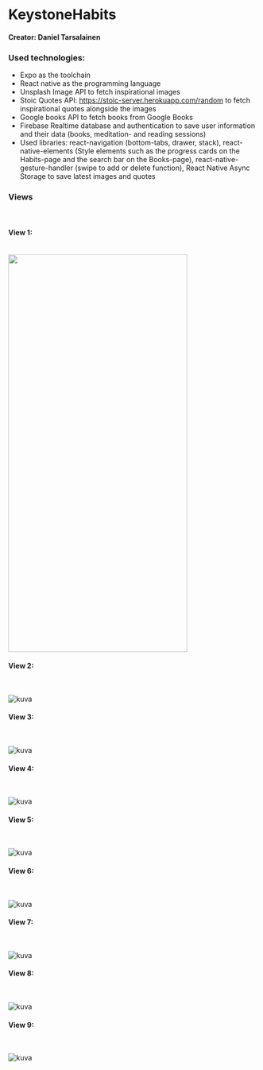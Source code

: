 # KeystoneHabits
#### Creator: Daniel Tarsalainen

### Used technologies:
- Expo as the toolchain
- React native as the programming language
- Unsplash Image API to fetch inspirational images
- Stoic Quotes API: https://stoic-server.herokuapp.com/random to fetch inspirational quotes alongside the images
- Google books API to fetch books from Google Books
- Firebase Realtime database and authentication to save user information and their data (books, meditation- and reading sessions)
- Used libraries: react-navigation (bottom-tabs, drawer, stack), react-native-elements (Style elements such as the progress cards on the Habits-page and the search bar on the Books-page), react-native-gesture-handler (swipe to add or delete function), React Native Async Storage to save latest images and quotes


### Views 

<br/>

#### View 1:
</br>

<img src="https://user-images.githubusercontent.com/77921212/152025046-7269f21b-4a42-4f4b-ab33-b00da22d10ff.png" width="360" height="800">

#### View 2:
</br>

![kuva](https://user-images.githubusercontent.com/77921212/152025102-d560502b-b9c6-401e-b5e3-c118c382c7bf.png)

#### View 3:
</br>

![kuva](https://user-images.githubusercontent.com/77921212/152025165-b9863e67-7e5d-4d8f-b150-66f822b3105f.png)

#### View 4:
</br>

![kuva](https://user-images.githubusercontent.com/77921212/152025137-4de25769-c52d-4c1a-8499-1ac5007279f9.png)

#### View 5:
</br>

![kuva](https://user-images.githubusercontent.com/77921212/152025190-431ef0c8-b783-4921-b92e-6882190c85d6.png)

#### View 6:
</br>

![kuva](https://user-images.githubusercontent.com/77921212/152025214-5699302e-80ec-4584-9502-d8779cf28fdb.png)

#### View 7:
</br>

![kuva](https://user-images.githubusercontent.com/77921212/152025279-278988a1-d8b1-417d-80ae-ba3e636529de.png)

#### View 8:
</br>

![kuva](https://user-images.githubusercontent.com/77921212/152025301-63b51350-ee6c-4aed-ad34-432a30af1f43.png)

#### View 9:
</br>

![kuva](https://user-images.githubusercontent.com/77921212/152025361-8d788fb1-d8d0-4174-865b-4e7e1c9f35b5.png)

